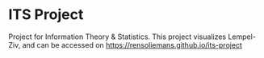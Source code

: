 # ITS Project
Project for Information Theory & Statistics. This project visualizes Lempel-Ziv, and can be accessed on
https://rensoliemans.github.io/its-project

